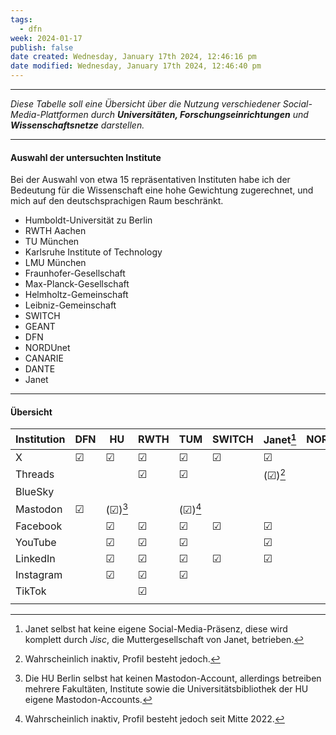 ```yaml
---
tags:
  - dfn
week: 2024-01-17
publish: false
date created: Wednesday, January 17th 2024, 12:46:16 pm
date modified: Wednesday, January 17th 2024, 12:46:40 pm
---
```

***

*Diese Tabelle soll eine Übersicht über die Nutzung verschiedener Social-Media-Plattformen durch **Universitäten, Forschungseinrichtungen** und **Wissenschaftsnetze** darstellen.*

***
#### Auswahl der untersuchten Institute

Bei der Auswahl von etwa 15 repräsentativen Instituten habe ich der Bedeutung für die Wissenschaft eine hohe Gewichtung zugerechnet, und mich auf den deutschsprachigen Raum beschränkt.

- Humboldt-Universität zu Berlin
- RWTH Aachen
- TU München
- Karlsruhe Institute of Technology
- LMU München
- Fraunhofer-Gesellschaft
- Max-Planck-Gesellschaft
- Helmholtz-Gemeinschaft
- Leibniz-Gemeinschaft
- SWITCH
- GEANT
- DFN
- NORDUnet
- CANARIE
- DANTE
- Janet

***
<div style="page-break-after: always;"></div>

#### Übersicht

| Institution | DFN | HU | RWTH | TUM | SWITCH | Janet[^2] | NORDUnet | MPG | Helmholtz |
| ---- | ---- | ---- | ---- | ---- | ---- | ---- | ---- | ---- | ---- |
| X | ☑︎ | ☑︎ | ☑︎ | ☑︎ | ☑︎ | ☑︎ |  |  |  |
| Threads |  |  | ☑︎ | ☑︎ |  | (☑︎)[^3] |  |  |  |
| BlueSky |  |  |  |  |  |  |  |  |  |
| Mastodon | ☑︎ | (☑︎)[^1] |  | (☑︎)[^4] |  |  |  |  |  |
| Facebook |  | ☑︎ | ☑︎ | ☑︎ | ☑︎ | ☑︎ |  |  |  |
| YouTube |  | ☑︎ | ☑︎ | ☑︎ |  | ☑︎ |  |  |  |
| LinkedIn |  | ☑︎ | ☑︎ | ☑︎ | ☑︎ | ☑︎ |  |  |  |
| Instagram |  | ☑︎ | ☑︎ | ☑︎ |  |  |  |  |  |
| TikTok |  |  | ☑︎ |  |  |  |  |  |  |
|  |  |  |  |  |  |  |  |  |  |



[^1]: Die HU Berlin selbst hat keinen Mastodon-Account, allerdings betreiben mehrere Fakultäten, Institute sowie die Universitätsbibliothek der HU eigene Mastodon-Accounts.
[^2]: Janet selbst hat keine eigene Social-Media-Präsenz, diese wird komplett durch *Jisc*, die Muttergesellschaft von Janet, betrieben.
[^3]: Wahrscheinlich inaktiv, Profil besteht jedoch.
[^4]: Wahrscheinlich inaktiv, Profil besteht jedoch seit Mitte 2022.